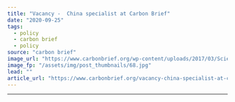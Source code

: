 ```yaml
---
title: "Vacancy -  China specialist at Carbon Brief"
date: "2020-09-25"
tags: 
  - policy
  - carbon brief
  - policy
source: "carbon brief"
image_url: "https://www.carbonbrief.org/wp-content/uploads/2017/03/Science-Writer-Vacancy-hero-107x71.jpg"
image_fp: "/assets/img/post_thumbnails/68.jpg"
lead: ""
article_url: "https://www.carbonbrief.org/vacancy-china-specialist-at-carbon-brief"
---
```


---
